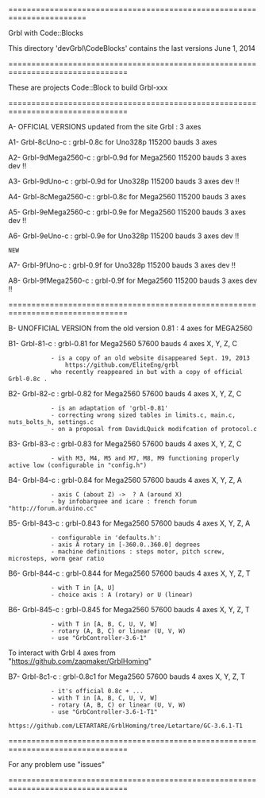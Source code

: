 =======================================================================

Grbl with Code::Blocks

This directory 'devGrbl\CodeBlocks' contains the last versions  June 1, 2014

================================================================================

These are projects Code::Block to build Grbl-xxx

================================================================================

A- OFFICIAL VERSIONS updated from the site Grbl : 3 axes

A1- Grbl-8cUno-c       : grbl-0.8c for Uno328p 115200 bauds  3 axes

A2- Grbl-9dMega2560-c  : grbl-0.9d for Mega2560 115200 bauds  3 axes  dev !!

A3- Grbl-9dUno-c       : grbl-0.9d for Uno328p 115200 bauds  3 axes   dev !!

A4- Grbl-8cMega2560-c  : grbl-0.8c for Mega2560 115200 bauds  3 axes

A5- Grbl-9eMega2560-c  : grbl-0.9e for Mega2560 115200 bauds  3 axes  dev !!

A6- Grbl-9eUno-c       : grbl-0.9e for Uno328p 115200 bauds  3 axes   dev !!

	NEW

A7- Grbl-9fUno-c       : grbl-0.9f for Uno328p 115200 bauds  3 axes   dev !!

A8- Grbl-9fMega2560-c  : grbl-0.9f for Mega2560 115200 bauds  3 axes  dev !!

================================================================================

B- UNOFFICIAL VERSION from the old version 0.81 : 4 axes for MEGA2560

B1- Grbl-81-c   : grbl-0.81 for Mega2560 57600 bauds  4 axes  X, Y, Z, C
                
                - is a copy of an old website disappeared Sept. 19, 2013
                    https://github.com/EliteEng/grbl
                who recently reappeared in but with a copy of official Grbl-0.8c .

B2- Grbl-82-c   : grbl-0.82 for Mega2560 57600 bauds  4 axes  X, Y, Z, C
                
                - is an adaptation of 'grbl-0.81'
                - correcting wrong sized tables in limits.c, main.c, nuts_bolts_h, settings.c
                - on a proposal from DavidLQuick modifcation of protocol.c

B3- Grbl-83-c   : grbl-0.83 for Mega2560 57600 bauds  4 axes  X, Y, Z, C
                
                - with M3, M4, M5 and M7, M8, M9 functioning properly active low (configurable in "config.h")
                     
B4- Grbl-84-c   : grbl-0.84 for Mega2560 57600 bauds  4 axes  X, Y, Z, A
                
                - axis C (about Z) ->  ? A (around X)
                - by infobarquee and icare : french forum "http://forum.arduino.cc"

B5- Grbl-843-c  : grbl-0.843 for Mega2560 57600 bauds  4 axes  X, Y, Z, A
                
                - configurable in 'defaults.h':
                - axis A rotary in [-360.0..360.0] degrees
                - machine definitions : steps motor, pitch screw, microsteps, worm gear ratio

B6- Grbl-844-c  : grbl-0.844 for Mega2560 57600 bauds  4 axes  X, Y, Z, T
                
                - with T in [A, U]
                - choice axis : A (rotary) or U (linear)

B6- Grbl-845-c  : grbl-0.845 for Mega2560 57600 bauds  4 axes  X, Y, Z, T

                - with T in [A, B, C, U, V, W]
                - rotary (A, B, C) or linear (U, V, W)
                - use "GrbController-3.6-1"

To interact with Grbl 4 axes from  "https://github.com/zapmaker/GrblHoming"


B7- Grbl-8c1-c  : grbl-0.8c1 for Mega2560 57600 bauds  4 axes  X, Y, Z, T

                - it's official 0.8c + ...
                - with T in [A, B, C, U, V, W]
                - rotary (A, B, C) or linear (U, V, W)
                - use "GrbController-3.6-1-T1"
                 https://github.com/LETARTARE/GrblHoming/tree/Letartare/GC-3.6.1-T1

================================================================================

For any problem use "issues"

================================================================================






